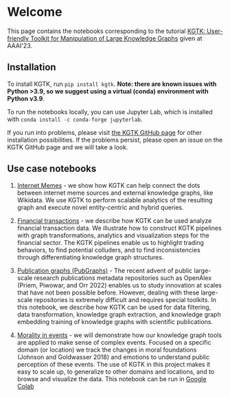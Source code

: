 # Welcome

This page contains the notebooks corresponding to the tutorial [KGTK: User-friendly Toolkit for Manipulation of Large Knowledge Graphs](https://usc-isi-i2.github.io/kgtk-tutorial-aaai-2023) given at AAAI'23.

## Installation

To install KGTK, run `pip install kgtk`. **Note: there are known issues with Python >3.9, so we suggest using a virtual (conda) environment with Python v3.9**.

To run the notebooks locally, you can use Jupyter Lab, which is installed with `conda install -c conda-forge jupyterlab`.

If you run into problems, please visit [the KGTK GitHub page](https://github.com/usc-isi-i2/kgtk) for other installation possibilities. If the problems persist, please open an issue on the KGTK GitHub page and we will take a look.

## Use case notebooks

1. [Internet Memes](https://github.com/usc-isi-i2/kgtk-aaai2023/blob/main/01-InternetMemes.ipynb) - we show how KGTK can help connect the dots between internet meme sources and external knowledge graphs, like Wikidata. We use KGTK to perform scalable analytics of the resulting graph and execute novel entity-centric and hybrid queries.

2. [Financial transactions](https://github.com/usc-isi-i2/kgtk-aaai2023/blob/main/03-FinancialTransactions.ipynb) - we describe how KGTK can be used analyze financial transaction data. We illustrate how to construct KGTK pipelines with graph transformations, analytics and visualization steps for the financial sector. The KGTK pipelines enable us to highlight trading behaviors, to find potential colluders, and to find inconsistencies through differentiating knowledge graph structures.

3. [Publication graphs (PubGraphs)](https://github.com/usc-isi-i2/kgtk-aaai2023/blob/main/02-PubGraph.ipynb) - The recent advent of public large-scale research publications metadata repositories such as OpenAlex (Priem, Piwowar, and Orr 2022) enables us to study innovation at scales that have not been possible before. However, dealing with these large-scale repositories is extremely difficult and requires special toolkits. In this notebook, we describe how KGTK can be used for data filtering, data transformation, knowledge graph extraction, and knowledge graph embedding training of knowledge graphs with scientific publications.

4. [Morality in events](https://github.com/usc-isi-i2/kgtk-aaai2023/blob/main/04-MoralityInEvents.ipynb) - we will demonstrate how our knowledge graph tools are applied to make sense of complex events. Focused on a specific domain (or location) we track the changes in moral foundations (Johnson and Goldwasser 2018) and emotions to understand public perception of these events. The use of KGTK in this project makes it easy to scale up, to generalize to other domains and locations, and to browse and visualize the data. This notebook can be run in [Google Colab](https://bit.ly/3XfNnkR)
